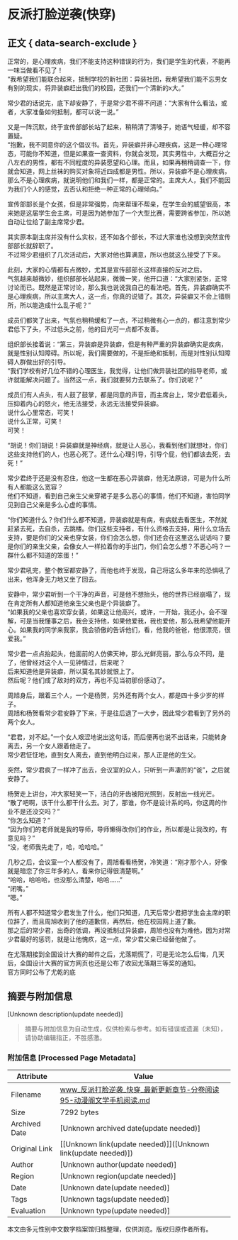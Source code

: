 # 反派打脸逆袭(快穿)

## 正文 { data-search-exclude }


正常的，是心理疾病，我们不能支持这种错误的行为，我们是学生的代表，不能再一味当做看不见了！    
“我希望我们能联合起来，抵制学校的新社团：异装社团，我希望我们能不忘男女有别的现实，将异装癖赶出我们的校园，还我们一个清新的x大。”    

常少君的话说完，底下却安静了，于是常少君不得不问道：“大家有什么看法，或者，大家准备如何抵制，都可以说一说。”    

又是一阵沉默，终于宣传部部长站了起来，稍稍清了清嗓子，她语气轻缓，却不容置疑。    
“抱歉，我不同意你的这个倡议书。首先，异装癖并非心理疾病，这是一种心理常态，可能你不知道，但是如果查一查资料，你就会发现，其实男性中，大概百分之八左右的男性，都有不同程度的异装愿望和心理。而且，如果再稍稍调查一下，你就会知道，网上丝袜的购买对象将近四成都是男性。所以，异装癖不是心理疾病，那么不是心理疾病，就说明他们和我们一样，都是正常的。主席大人，我们不能因为我们个人的感觉，去否认和拒绝一种正常的心理倾向。”    

宣传部部长是个女孩，但是非常强势，向来帮理不帮亲，在学生会的威望很高，本来她是这届学生会主席，可是因为她参加了一个大型比赛，需要跨省参加，所以她自动让位给了副主席常少君。    

其实原本副主席并没有什么实权，还不如各个部长，不过大家谁也没想到突然宣传部部长就辞职了。    
不过常少君组织了几次活动后，大家对他也算满意，所以也就这么接受了下来。    

此刻，大家的心情都有点微妙，尤其是宣传部部长这样直接的反对之后。    
气氛越来越微妙，组织部部长站起来，微微一笑，他开口道：“大家别紧张，正常讨论而已。既然是正常讨论，那么我也说说我自己的看法吧。首先，异装癖确实不是心理疾病，所以主席大人，这一点，你真的说错了。其次，异装癖又不会上错厕所，所以能造成什么乱子呢？”    

成员们都笑了出来，气氛也稍稍缓和了一点，不过稍微有心一点的，都注意到常少君低下了头，不过低头之前，他的目光可一点都不友善。    

组织部长接着说：“第三，异装癖是异装癖，但是有种严重的异装癖确实是疾病，就是性别认知障碍。所以呢，我们需要做的，不是拒绝和抵制，而是对性别认知障碍人群做出好的引导。    
“我们学校有好几位不错的心理医生，我觉得，让他们做异装社团的指导老师，或许就能解决问题了。当然这一点，我们就要努力去联系了。你们说呢？”    

成员们有人点头，有人鼓了鼓掌，都是同意的声音，而主席台上，常少君低着头，压抑着内心的怒火，他无法接受，永远无法接受异装癖。    
说什么心里常态，可笑！    
说什么正常，可笑！    
可笑！    

“胡说！你们胡说！异装癖就是神经病，就是让人恶心，我看到他们就想吐，你们这些支持他们的人，也恶心死了。还什么心理引导，引导个屁，他们都该去死，去死！”    

常少君终于还是没有忍住，他这一生都在恶心异装癖，他无法原谅，可是为什么所有人都能这么宽容？    
他们不知道，看到自己亲生父亲穿裙子是多么恶心的事情，他们不知道，害怕同学见到自己父亲是多么心虚的事情。    

“你们知道什么？你们什么都不知道，异装癖就是有病，有病就去看医生，不然就赶紧去死，去自杀，去跳楼。你们这些支持者，有什么资格去支持，用什么立场去支持，要是你们的父亲也穿女装，你们会怎么想，你们还会在这里这么说话吗？要是你们的亲生父亲，会像女人一样拉着你的手出门，你们会怎么想？不恶心吗？一群什么都不知道的笨蛋！”    

常少君吼完，整个教室都安静了，而他也终于发现，自己将这么多年来的恐惧吼了出来，他浑身无力地又坐了回去。    

安静中，常少君听到一个干净的声音，可是他不想抬头，他的世界已经崩塌了，现在肯定所有人都知道他亲生父亲也是个异装癖了。    
“如果我的父亲也喜欢穿女装，如果这让他高兴，或许，一开始，我还小，会不理解，可是当我懂事之后，我会支持他，如果他爱我，我也爱他，那么我希望他能开心。如果我的同学来我家，我会骄傲的告诉他们，看，他我的爸爸，他很漂亮，很爱我。”    

常少君一点点抬起头，他面前的人仿佛天神，那么光鲜亮丽，那么与众不同，是了，他曾经对这个人一见钟情过，后来呢？    
后来知道他是异装癖，所以莫名其妙就恨上了。    
然后呢？他们成了敌对的双方，再也不见当初那份感动了。    

周旭身后，跟着三个人，一个是杨贺，另外还有两个女人，都是四十多少岁的样子。    
周旭和杨贺看常少君安静了下来，于是往后退了一大步，因此常少君看到了另外的两个女人。    

“君君，对不起。”一个女人艰涩地说出这句话，而后便再也说不出话来，只能转身离去，另一个女人跟着他走了。    
常少君怔怔地，直到女人离去，直到他明白过来，那人正是他的生父。    

突然，常少君疯了一样冲了出去，会议室的众人，只听到一声凄厉的“爸”，之后就安静了。    

杨贺走上讲台，冲大家轻笑一下，洁白的牙齿被阳光照到，反射出一线光芒。    
“散了吧啊，该干什么都干什么去。对了，那谁，你不是设计系的吗，你这周的作业不是还没交吗？”    
“你怎么知道？”    
“因为你们的老师就是我的导师，导师懒得改你们的作业，所以都是让我改的，有意见吗？”    
“没，老师我先走了，哈，哈哈哈。”    

几秒之后，会议室一个人都没有了，周旭看看杨贺，冷笑道：“刚才那个人，好像就是暗恋了你三年多的人，看来你记得很清楚啊。”    
“哈哈，哈哈哈，也没那么清楚，哈哈……”    
“闭嘴。”    
“嗯。”    

所有人都不知道常少君发生了什么，他们只知道，几天后常少君把学生会主席的职位辞了，而且周旭收到了他的道歉信，再然后，他在校园网上道了歉。    
那之后的常少君，出奇的低调，再没抵制过异装癖，周旭也没有为难他，因为对常少君最好的惩罚，就是让他愧疚，这一点，常少君父亲已经替他做了。    

在尤落期接到全国设计大赛的邮件之后，尤落期慌了，可是无论怎么后悔，几天后，全国设计大赛的官方网页也还是公布了收回尤落期三等奖的通知。    
官方同时公布了尤乾的底
<!-- tcd_original_link https://www.omexs.com/9/9417/856219.html -->


## 摘要与附加信息

<!-- tcd_abstract -->
[Unknown description(update needed)]
<!-- tcd_abstract_end -->

> 摘要与附加信息为自动生成，仅供检索与参考。如有错误或遗漏（未知），请协助编辑指正，不胜感激。

### 附加信息 [Processed Page Metadata]

| Attribute       | Value                                  |
|-----------------|----------------------------------------|
| Filename        | www_反派打脸逆袭_快穿_最新更新章节-分卷阅读95-动漫阁文学手机阅读.md                             |
| Size            | 7292 bytes                           |
| Archived Date   | [Unknown archived date(update needed)]                             |
| Original Link   | [[Unknown link(update needed)]]([Unknown link(update needed)])                       |
| Author          | [Unknown author(update needed)]                               |
| Region          | [Unknown region(update needed)]                               |
| Date            | [Unknown date(update needed)]                                 |
| Tags            | [Unknown tags(update needed)]                                 |
| Evaluation            | [Unknown type(update needed)]                                 |
<!-- tcd_table_end -->

本文由多元性别中文数字档案馆归档整理，仅供浏览。版权归原作者所有。

